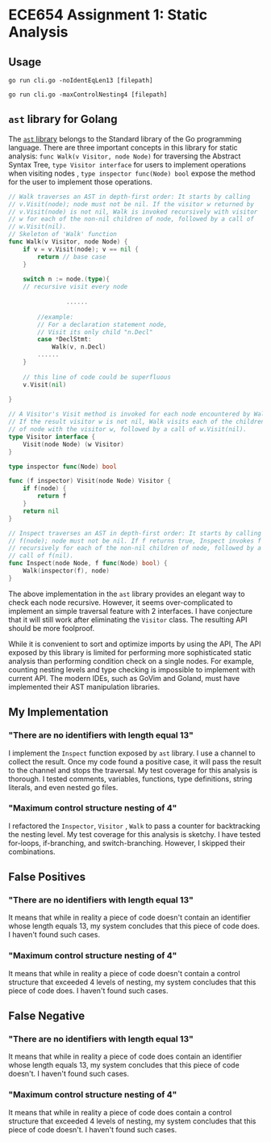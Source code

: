 # ECE654 Assignment 1: Static Analysis


## Usage
```console
go run cli.go -noIdentEqLen13 [filepath]
```

```console
go run cli.go -maxControlNesting4 [filepath]
```

##   `ast` library for Golang
The [`ast` library](https://pkg.go.dev/go/ast) belongs to the Standard library of the Go programming language. There are three important concepts in this library for static analysis: 
`func Walk(v Visitor, node Node)` for traversing the Abstract Syntax Tree, `type Visitor interface` for users to implement operations when visiting nodes , `type inspector func(Node) bool` expose the method for the user to implement those operations.



```go
// Walk traverses an AST in depth-first order: It starts by calling
// v.Visit(node); node must not be nil. If the visitor w returned by
// v.Visit(node) is not nil, Walk is invoked recursively with visitor
// w for each of the non-nil children of node, followed by a call of
// w.Visit(nil).
// Skeleton of 'Walk' function
func Walk(v Visitor, node Node) {
    if v = v.Visit(node); v == nil {
        return // base case
	}
	
	switch n := node.(type){
    // recursive visit every node 
		
                ......
		
		//example: 
		// For a declaration statement node,
		// Visit its only child "n.Decl"
		case *DeclStmt:
			Walk(v, n.Decl)
		......		
	}
	
	// this line of code could be superfluous
	v.Visit(nil)
	
}
```

```go
// A Visitor's Visit method is invoked for each node encountered by Walk.
// If the result visitor w is not nil, Walk visits each of the children
// of node with the visitor w, followed by a call of w.Visit(nil).
type Visitor interface {
	Visit(node Node) (w Visitor)
}
```


```go
type inspector func(Node) bool

func (f inspector) Visit(node Node) Visitor {
	if f(node) {
		return f
	}
	return nil
}

// Inspect traverses an AST in depth-first order: It starts by calling
// f(node); node must not be nil. If f returns true, Inspect invokes f
// recursively for each of the non-nil children of node, followed by a
// call of f(nil).
func Inspect(node Node, f func(Node) bool) {
	Walk(inspector(f), node)
}
```

The above implementation in the `ast` library provides an elegant way to check each node recursive. However, it seems over-complicated to implement an simple traversal feature with 2 interfaces. I have conjecture that it will still work after eliminating the `Visitor` class. The resulting API should be  more foolproof. 

While it is convenient to sort and optimize imports by using the API, The API exposed by this library is limited for performing more sophisticated static analysis than performing condition check on a single nodes. For example, counting nesting levels and type checking is impossible to implement with current API. The modern IDEs, such as GoVim and Goland, must have implemented their AST manipulation libraries. 

## My Implementation

### "There are no identifiers with length equal 13"
I implement the `Inspect` function exposed by `ast` library. I use a channel to collect the result. Once my code found a positive case, it will pass the result to the channel and stops the traversal. My test coverage for this analysis is thorough. I tested comments, variables, functions, type definitions, string literals, and even nested go files. 

### "Maximum control structure nesting of 4"
I refactored the `Inspector`, `Visitor` , `Walk` to pass a counter for backtracking the nesting level. My test coverage for this analysis is sketchy. I have tested for-loops, if-branching, and switch-branching. However, I skipped their combinations. 


## False Positives 
### "There are no identifiers with length equal 13"
It means that  while in reality a piece of code doesn't contain an identifier whose length equals 13, my system concludes that this piece of code does. I haven't found such cases.


### "Maximum control structure nesting of 4"
It means that  while in reality a piece of code doesn't contain a control structure that exceeded 4 levels of nesting, my system concludes that this piece of code does. I haven't found such cases.

## False Negative
### "There are no identifiers with length equal 13"
It means that  while in reality a piece of code does contain an identifier whose length equals 13, my system concludes that this piece of code doesn't. I haven't found such cases.


### "Maximum control structure nesting of 4"
It means that  while in reality a piece of code does contain a control structure that exceeded 4 levels of nesting, my system concludes that this piece of code doesn't. I haven't found such cases.
